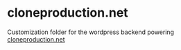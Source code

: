 # cloneproduction.net

Customization folder for the wordpress backend powering [cloneproduction.net](http://cloneproduction.net)